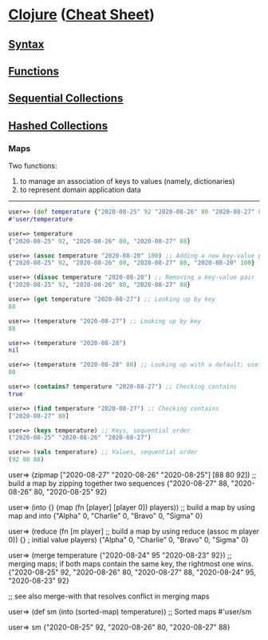 # <a href="./README.md">Clojure</a> (<a href="https://clojure.org/api/cheatsheet">Cheat Sheet</a>)

## <a href="./Syntax.md">Syntax</a>

## <a href="./Functions.md">Functions</a>

## <a href="./Sequential_Collections.md">Sequential Collections</a>

## <a href="./Hashed_Collections.md">Hashed Collections</a>

### Maps

Two functions:
1. to manage an association of keys to values (namely, dictionaries)
2. to represent domain application data

<hr>

```Clojure
user=> (def temperature {"2020-08-25" 92 "2020-08-26" 80 "2020-08-27" 88}) ;; Creating a literal map by { and }.
#'user/temperature

user=> temperature
{"2020-08-25" 92, "2020-08-26" 80, "2020-08-27" 88}

user=> (assoc temperature "2020-08-20" 100) ;; Adding a new key-value pair, or updating it
{"2020-08-25" 92, "2020-08-26" 80, "2020-08-27" 88, "2020-08-20" 100}

user=> (dissoc temperature "2020-08-20") ;; Removing a key-value pair
{"2020-08-25" 92, "2020-08-26" 80, "2020-08-27" 88}

user=> (get temperature "2020-08-27") ;; Looking up by key
88

user=> (temperature "2020-08-27") ;; Looking up by key
88

user=> (temperature "2020-08-28")
nil

user=> (temperature "2020-08-28" 80) ;; Looking up with a default; useful when the key is not found
80

user=> (contains? temperature "2020-08-27") ;; Checking contains
true

user=> (find temperature "2020-08-27") ;; Checking contains
["2020-08-27" 88]

user=> (keys temperature) ;; Keys, sequential order
("2020-08-25" "2020-08-26" "2020-08-27")

user=> (vals temperature) ;; Values, sequential order
(92 80 88)
```

user=> (zipmap ["2020-08-27" "2020-08-26" "2020-08-25"] [88 80 92]) ;; build a map by zipping together two sequences
{"2020-08-27" 88, "2020-08-26" 80, "2020-08-25" 92}

user=> (into {} (map (fn [player] [player 0]) players)) ;; build a map by using map and into
{"Alpha" 0, "Charlie" 0, "Bravo" 0, "Sigma" 0}

user=> (reduce (fn [m player] ;; build a map by using reduce
          (assoc m player 0))
        {} ; initial value
        players)
{"Alpha" 0, "Charlie" 0, "Bravo" 0, "Sigma" 0}

user=> (merge temperature {"2020-08-24" 95 "2020-08-23" 92}) ;; merging maps; if both maps contain the same key, the rightmost one wins.
{"2020-08-25" 92, "2020-08-26" 80, "2020-08-27" 88, "2020-08-24" 95, "2020-08-23" 92}

;; see also merge-with that resolves conflict in merging maps

user=> (def sm (into (sorted-map) temperature)) ;; Sorted maps
#'user/sm

user=> sm
{"2020-08-25" 92, "2020-08-26" 80, "2020-08-27" 88}
```
